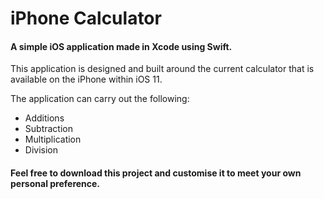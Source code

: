 <h1> iPhone Calculator </h1>

<h4> A simple iOS application made in Xcode using Swift. </h4>

This application is designed and built around the current calculator that is available on the iPhone within iOS 11.

The application can carry out the following:

* Additions
* Subtraction
* Multiplication
* Division

<h4> Feel free to download this project and customise it to meet your own personal preference. </h4>

